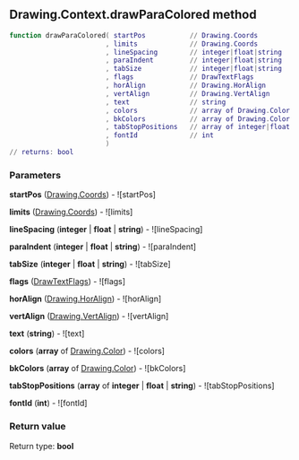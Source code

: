 ## Drawing.Context.drawParaColored method


```lua
function drawParaColored( startPos           // Drawing.Coords
                        , limits             // Drawing.Coords
                        , lineSpacing        // integer|float|string
                        , paraIndent         // integer|float|string
                        , tabSize            // integer|float|string
                        , flags              // DrawTextFlags
                        , horAlign           // Drawing.HorAlign
                        , vertAlign          // Drawing.VertAlign
                        , text               // string
                        , colors             // array of Drawing.Color
                        , bkColors           // array of Drawing.Color
                        , tabStopPositions   // array of integer|float|string
                        , fontId             // int
                        )
// returns: bool
```


### Parameters

**startPos** ([Drawing.Coords](../../Drawing/Coords.md)) - ![startPos]

**limits** ([Drawing.Coords](../../Drawing/Coords.md)) - ![limits]

**lineSpacing** (**integer** | **float** | **string**) - ![lineSpacing]

**paraIndent** (**integer** | **float** | **string**) - ![paraIndent]

**tabSize** (**integer** | **float** | **string**) - ![tabSize]

**flags** ([DrawTextFlags](../../DrawTextFlags.md)) - ![flags]

**horAlign** ([Drawing.HorAlign](../../Drawing/HorAlign.md)) - ![horAlign]

**vertAlign** ([Drawing.VertAlign](../../Drawing/VertAlign.md)) - ![vertAlign]

**text** (**string**) - ![text]

**colors** (**array** of [Drawing.Color](../../Drawing/Color.md)) - ![colors]

**bkColors** (**array** of [Drawing.Color](../../Drawing/Color.md)) - ![bkColors]

**tabStopPositions** (**array** of **integer** | **float** | **string**) - ![tabStopPositions]

**fontId** (**int**) - ![fontId]

### Return value

Return type: **bool**

